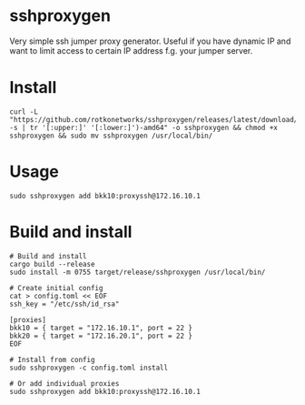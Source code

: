 # sshproxygen
Very simple ssh jumper proxy generator. Useful if you have dynamic IP and
want to limit access to certain IP address f.g. your jumper server.

# Install
```
curl -L "https://github.com/rotkonetworks/sshproxygen/releases/latest/download/sshproxygen-$(uname -s | tr '[:upper:]' '[:lower:]')-amd64" -o sshproxygen && chmod +x sshproxygen && sudo mv sshproxygen /usr/local/bin/
```

# Usage
```
sudo sshproxygen add bkk10:proxyssh@172.16.10.1
```

# Build and install
```
# Build and install
cargo build --release
sudo install -m 0755 target/release/sshproxygen /usr/local/bin/

# Create initial config
cat > config.toml << EOF
ssh_key = "/etc/ssh/id_rsa"

[proxies]
bkk10 = { target = "172.16.10.1", port = 22 }
bkk20 = { target = "172.16.20.1", port = 22 }
EOF

# Install from config
sudo sshproxygen -c config.toml install

# Or add individual proxies
sudo sshproxygen add bkk10:proxyssh@172.16.10.1
```
